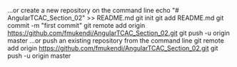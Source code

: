 …or create a new repository on the command line
echo "# AngularTCAC_Section_02" >> README.md
git init
git add README.md
git commit -m "first commit"
git remote add origin https://github.com/fmukendi/AngularTCAC_Section_02.git
git push -u origin master
…or push an existing repository from the command line
git remote add origin https://github.com/fmukendi/AngularTCAC_Section_02.git
git push -u origin master